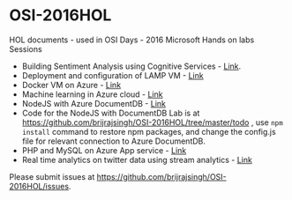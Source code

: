 # OSI-2016HOL
HOL documents - used in OSI Days - 2016 Microsoft Hands on labs Sessions

* Building Sentiment Analysis using Cognitive Services - [Link](https://github.com/brijrajsingh/OSI-2016HOL/blob/master/Building%20Sentiment%20Analysis%20using%20Cognitive%20Services%20and%20Logic%20Apps.DOCX).
* Deployment and configuration of LAMP VM - [Link](https://github.com/brijrajsingh/OSI-2016HOL/blob/master/Deployment%20and%20Configuration%20of%20LAMP%20in%20a%20VM.docx)
* Docker VM on Azure - [Link](https://github.com/brijrajsingh/OSI-2016HOL/blob/master/Docker%20HOL.docx) 
* Machine learning in Azure cloud - [Link](https://github.com/brijrajsingh/OSI-2016HOL/blob/master/Machine%20learning%20on%20cloud.docx)
* NodeJS with Azure DocumentDB - [Link](https://github.com/brijrajsingh/OSI-2016HOL/blob/master/Node.js%20with%20NoSQL%20-%20DocumentDB.docx)
* Code for the NodeJS with DocumentDB Lab is at https://github.com/brijrajsingh/OSI-2016HOL/tree/master/todo , use `npm install` command to restore npm packages, and change the config.js file for relevant connection to Azure DocumentDB.
* PHP and MySQL on Azure App service - [Link](https://github.com/brijrajsingh/OSI-2016HOL/blob/master/PHP%20and%20MySQL%20on%20Azure%20App%20Service.docx)
* Real time analytics on twitter data using stream analytics - [Link](https://github.com/brijrajsingh/OSI-2016HOL/blob/master/Real%20time%20anaysis%20using%20Azure%20Stream%20Analytics%20-%20Telecom%20Fraud%20detection.docx)

Please submit issues at https://github.com/brijrajsingh/OSI-2016HOL/issues.

